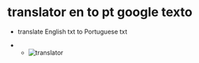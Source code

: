 # translator en to pt google texto
- translate English txt to Portuguese txt

- - ![translator](https://github.com/0joseDark/translator-pt.en-google-texto/blob/main/images/translator.jpg)
